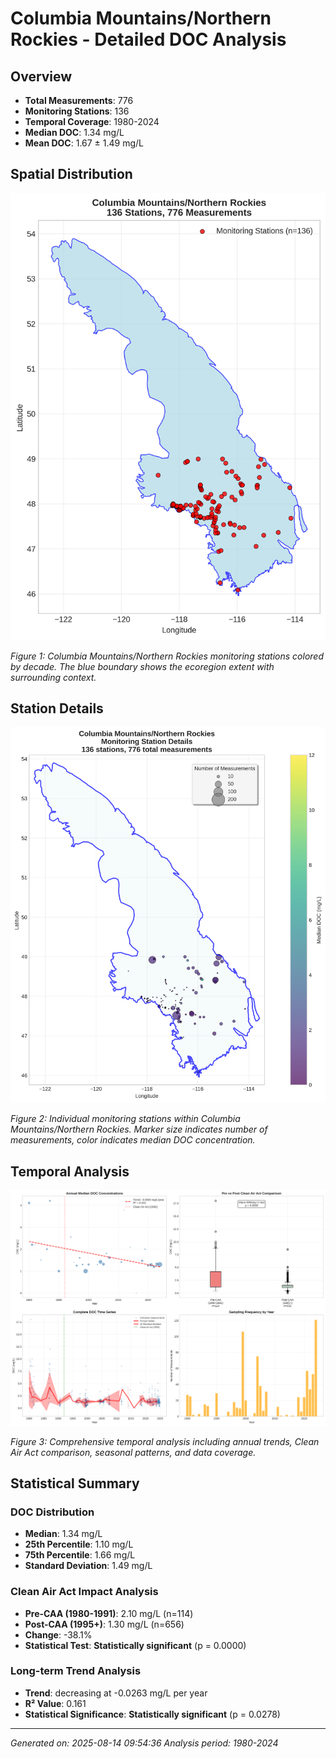 # Columbia Mountains/Northern Rockies - Detailed DOC Analysis

## Overview
- **Total Measurements**: 776
- **Monitoring Stations**: 136
- **Temporal Coverage**: 1980-2024
- **Median DOC**: 1.34 mg/L
- **Mean DOC**: 1.67 ± 1.49 mg/L

## Spatial Distribution

![Ecoregion Overview](Columbia_MountainsNorthern_Rockies_overview_map.png)

*Figure 1: Columbia Mountains/Northern Rockies monitoring stations colored by decade. The blue boundary shows the ecoregion extent with surrounding context.*

## Station Details

![Station Details](Columbia_MountainsNorthern_Rockies_stations.png)

*Figure 2: Individual monitoring stations within Columbia Mountains/Northern Rockies. Marker size indicates number of measurements, color indicates median DOC concentration.*

## Temporal Analysis

![Time Series Analysis](Columbia_MountainsNorthern_Rockies_timeseries.png)

*Figure 3: Comprehensive temporal analysis including annual trends, Clean Air Act comparison, seasonal patterns, and data coverage.*

## Statistical Summary

### DOC Distribution
- **Median**: 1.34 mg/L
- **25th Percentile**: 1.10 mg/L  
- **75th Percentile**: 1.66 mg/L
- **Standard Deviation**: 1.49 mg/L

### Clean Air Act Impact Analysis

- **Pre-CAA (1980-1991)**: 2.10 mg/L (n=114)
- **Post-CAA (1995+)**: 1.30 mg/L (n=656)
- **Change**: -38.1%
- **Statistical Test**: **Statistically significant** (p = 0.0000)

### Long-term Trend Analysis

- **Trend**: decreasing at -0.0263 mg/L per year
- **R² Value**: 0.161
- **Statistical Significance**: **Statistically significant** (p = 0.0278)


---
*Generated on: 2025-08-14 09:54:36*
*Analysis period: 1980-2024*
